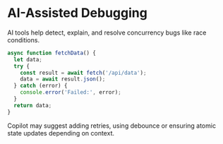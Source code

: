 # AI-Assisted Debugging

<!-- Copilot Prompt: "Demonstrate how AI can debug an async function with race condition issues." -->

AI tools help detect, explain, and resolve concurrency bugs like race conditions.

```javascript
async function fetchData() {
  let data;
  try {
    const result = await fetch('/api/data');
    data = await result.json();
  } catch (error) {
    console.error('Failed:', error);
  }
  return data;
}
```

Copilot may suggest adding retries, using debounce or ensuring atomic state updates depending on context.